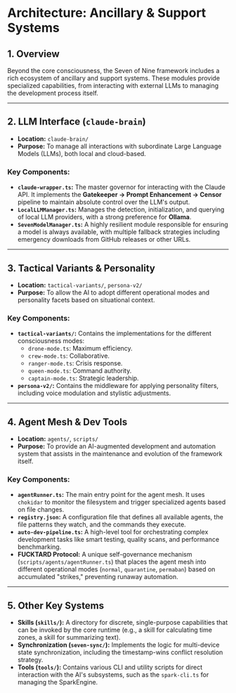 # Architecture: Ancillary & Support Systems

## 1. Overview

Beyond the core consciousness, the Seven of Nine framework includes a rich ecosystem of ancillary and support systems. These modules provide specialized capabilities, from interacting with external LLMs to managing the development process itself.

---

## 2. LLM Interface (`claude-brain`)

*   **Location:** `claude-brain/`
*   **Purpose:** To manage all interactions with subordinate Large Language Models (LLMs), both local and cloud-based.

### Key Components:

*   **`claude-wrapper.ts`:** The master governor for interacting with the Claude API. It implements the **Gatekeeper -> Prompt Enhancement -> Censor** pipeline to maintain absolute control over the LLM's output.
*   **`LocalLLMManager.ts`:** Manages the detection, initialization, and querying of local LLM providers, with a strong preference for **Ollama**.
*   **`SevenModelManager.ts`:** A highly resilient module responsible for ensuring a model is always available, with multiple fallback strategies including emergency downloads from GitHub releases or other URLs.

---

## 3. Tactical Variants & Personality

*   **Location:** `tactical-variants/`, `persona-v2/`
*   **Purpose:** To allow the AI to adopt different operational modes and personality facets based on situational context.

### Key Components:

*   **`tactical-variants/`:** Contains the implementations for the different consciousness modes:
    *   `drone-mode.ts`: Maximum efficiency.
    *   `crew-mode.ts`: Collaborative.
    *   `ranger-mode.ts`: Crisis response.
    *   `queen-mode.ts`: Command authority.
    *   `captain-mode.ts`: Strategic leadership.
*   **`persona-v2/`:** Contains the middleware for applying personality filters, including voice modulation and stylistic adjustments.

---

## 4. Agent Mesh & Dev Tools

*   **Location:** `agents/`, `scripts/`
*   **Purpose:** To provide an AI-augmented development and automation system that assists in the maintenance and evolution of the framework itself.

### Key Components:

*   **`agentRunner.ts`:** The main entry point for the agent mesh. It uses `chokidar` to monitor the filesystem and trigger specialized agents based on file changes.
*   **`registry.json`:** A configuration file that defines all available agents, the file patterns they watch, and the commands they execute.
*   **`auto-dev-pipeline.ts`:** A high-level tool for orchestrating complex development tasks like smart testing, quality scans, and performance benchmarking.
*   **FUCKTARD Protocol:** A unique self-governance mechanism (`scripts/agents/agentRunner.ts`) that places the agent mesh into different operational modes (`normal`, `quarantine`, `permaban`) based on accumulated "strikes," preventing runaway automation.

---

## 5. Other Key Systems

*   **Skills (`skills/`):** A directory for discrete, single-purpose capabilities that can be invoked by the core runtime (e.g., a skill for calculating time zones, a skill for summarizing text).
*   **Synchronization (`seven-sync/`):** Implements the logic for multi-device state synchronization, including the timestamp-wins conflict resolution strategy.
*   **Tools (`tools/`):** Contains various CLI and utility scripts for direct interaction with the AI's subsystems, such as the `spark-cli.ts` for managing the SparkEngine.
